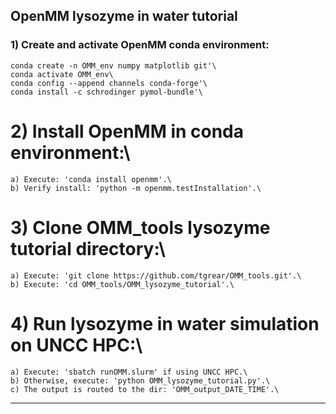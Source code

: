 ## OpenMM lysozyme in water tutorial

### 1) Create and activate OpenMM conda environment:
    conda create -n OMM_env numpy matplotlib git'\
    conda activate OMM_env\
    conda config --append channels conda-forge'\
    conda install -c schrodinger pymol-bundle'\

# 2) Install OpenMM in conda environment:\
    a) Execute: 'conda install openmm'.\
    b) Verify install: 'python -m openmm.testInstallation'.\

# 3) Clone OMM_tools lysozyme tutorial directory:\
    a) Execute: 'git clone https://github.com/tgrear/OMM_tools.git'.\
    b) Execute: 'cd OMM_tools/OMM_lysozyme_tutorial'.\

# 4) Run lysozyme in water simulation on UNCC HPC:\
    a) Execute: 'sbatch runOMM.slurm' if using UNCC HPC.\
    b) Otherwise, execute: 'python OMM_lysozyme_tutorial.py'.\
    c) The output is routed to the dir: 'OMM_output_DATE_TIME'.\

---
